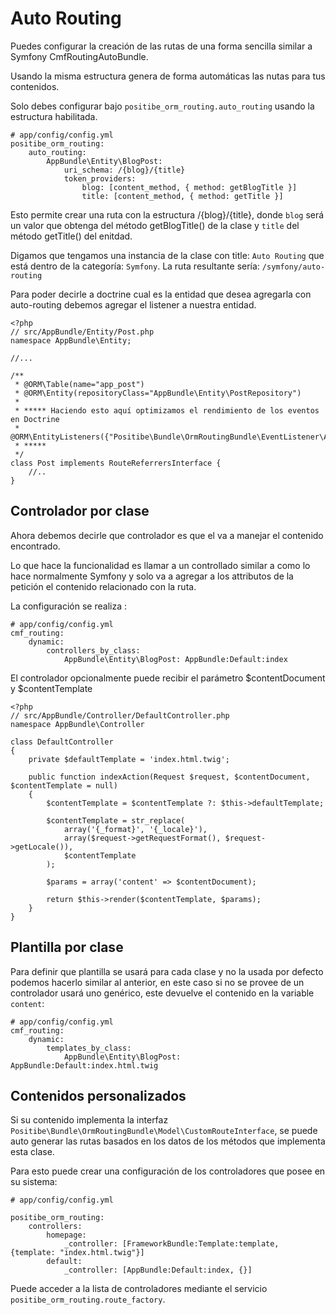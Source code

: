 Auto Routing
============

Puedes configurar la creación de las rutas de una forma sencilla similar a Symfony CmfRoutingAutoBundle.

Usando la misma estructura genera de forma automáticas las nutas para tus contenidos.

Solo debes configurar bajo `positibe_orm_routing.auto_routing` usando la estructura habilitada.

    # app/config/config.yml
    positibe_orm_routing:
        auto_routing:
            AppBundle\Entity\BlogPost:
                uri_schema: /{blog}/{title}
                token_providers:
                    blog: [content_method, { method: getBlogTitle }]
                    title: [content_method, { method: getTitle }]

Esto permite crear una ruta con la estructura /{blog}/{title}, donde `blog` será un valor que obtenga del método getBlogTitle() de la clase y `title` del método getTitle() del enitdad.

Digamos que tengamos una instancia de la clase con title: `Auto Routing` que está dentro de la categoría: `Symfony`. La ruta resultante sería: `/symfony/auto-routing`

Para poder decirle a doctrine cual es la entidad que desea agregarla con auto-routing debemos agregar el listener a nuestra entidad.

    <?php
    // src/AppBundle/Entity/Post.php
    namespace AppBundle\Entity;

    //...

    /**
     * @ORM\Table(name="app_post")
     * @ORM\Entity(repositoryClass="AppBundle\Entity\PostRepository")
     *
     * ***** Haciendo esto aquí optimizamos el rendimiento de los eventos en Doctrine
     * @ORM\EntityListeners({"Positibe\Bundle\OrmRoutingBundle\EventListener\AutoRoutingEntityListener"})
     * *****
     */
    class Post implements RouteReferrersInterface {
        //..
    }

Controlador por clase
---------------------

Ahora debemos decirle que controlador es que el va a manejar el contenido encontrado.

Lo que hace la funcionalidad es llamar a un controllado similar a como lo hace normalmente Symfony y solo va a agregar a los attributos de la petición el contenido relacionado con la ruta.

La configuración se realiza :

    # app/config/config.yml
    cmf_routing:
        dynamic:
            controllers_by_class:
                AppBundle\Entity\BlogPost: AppBundle:Default:index

El controlador opcionalmente puede recibir el parámetro $contentDocument y $contentTemplate

    <?php
    // src/AppBundle/Controller/DefaultController.php
    namespace AppBundle\Controller

    class DefaultController
    {
        private $defaultTemplate = 'index.html.twig';

        public function indexAction(Request $request, $contentDocument, $contentTemplate = null)
        {
            $contentTemplate = $contentTemplate ?: $this->defaultTemplate;

            $contentTemplate = str_replace(
                array('{_format}', '{_locale}'),
                array($request->getRequestFormat(), $request->getLocale()),
                $contentTemplate
            );

            $params = array('content' => $contentDocument);

            return $this->render($contentTemplate, $params);
        }
    }

Plantilla por clase
-------------------

Para definir que plantilla se usará para cada clase y no la usada por defecto podemos hacerlo similar al anterior, en este caso si no se provee de un controlador usará uno genérico, este devuelve el contenido en la variable `content`:

    # app/config/config.yml
    cmf_routing:
        dynamic:
            templates_by_class:
                AppBundle\Entity\BlogPost: AppBundle:Default:index.html.twig

Contenidos personalizados
-------------------------

Si su contenido implementa la interfaz `Positibe\Bundle\OrmRoutingBundle\Model\CustomRouteInterface`, se puede auto generar las rutas basados en los datos de los métodos que implementa esta clase.

Para esto puede crear una configuración de los controladores que posee en su sistema:

    # app/config/config.yml

    positibe_orm_routing:
        controllers:
            homepage:
                _controller: [FrameworkBundle:Template:template, {template: "index.html.twig"}]
            default:
                _controller: [AppBundle:Default:index, {}]

Puede acceder a la lista de controladores mediante el servicio `positibe_orm_routing.route_factory`.
